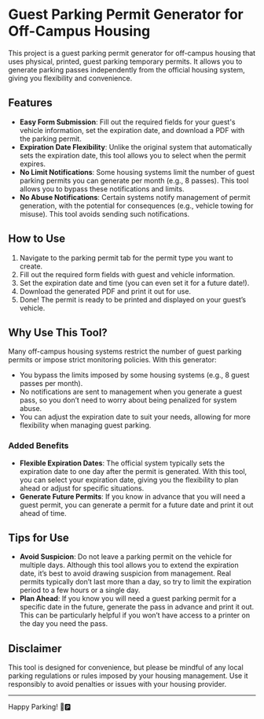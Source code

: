 # Guest Parking Permit Generator for Off-Campus Housing

This project is a guest parking permit generator for off-campus housing that uses physical, printed, guest parking temporary permits. It allows you to generate parking passes independently from the official housing system, giving you flexibility and convenience.

## Features

- **Easy Form Submission**: Fill out the required fields for your guest's vehicle information, set the expiration date, and download a PDF with the parking permit.
- **Expiration Date Flexibility**: Unlike the original system that automatically sets the expiration date, this tool allows you to select when the permit expires.
- **No Limit Notifications**: Some housing systems limit the number of guest parking permits you can generate per month (e.g., 8 passes). This tool allows you to bypass these notifications and limits.
- **No Abuse Notifications**: Certain systems notify management of permit generation, with the potential for consequences (e.g., vehicle towing for misuse). This tool avoids sending such notifications.

## How to Use

1. Navigate to the parking permit tab for the permit type you want to create.
2. Fill out the required form fields with guest and vehicle information.
3. Set the expiration date and time (you can even set it for a future date!).
4. Download the generated PDF and print it out for use.
5. Done! The permit is ready to be printed and displayed on your guest’s vehicle.

## Why Use This Tool?

Many off-campus housing systems restrict the number of guest parking permits or impose strict monitoring policies. With this generator:
- You bypass the limits imposed by some housing systems (e.g., 8 guest passes per month).
- No notifications are sent to management when you generate a guest pass, so you don’t need to worry about being penalized for system abuse.
- You can adjust the expiration date to suit your needs, allowing for more flexibility when managing guest parking.

### Added Benefits

- **Flexible Expiration Dates**: The official system typically sets the expiration date to one day after the permit is generated. With this tool, you can select your expiration date, giving you the flexibility to plan ahead or adjust for specific situations.
- **Generate Future Permits**: If you know in advance that you will need a guest permit, you can generate a permit for a future date and print it out ahead of time.

## Tips for Use

- **Avoid Suspicion**: Do not leave a parking permit on the vehicle for multiple days. Although this tool allows you to extend the expiration date, it’s best to avoid drawing suspicion from management. Real permits typically don’t last more than a day, so try to limit the expiration period to a few hours or a single day.
- **Plan Ahead**: If you know you will need a guest parking permit for a specific date in the future, generate the pass in advance and print it out. This can be particularly helpful if you won’t have access to a printer on the day you need the pass.

## Disclaimer

This tool is designed for convenience, but please be mindful of any local parking regulations or rules imposed by your housing management. Use it responsibly to avoid penalties or issues with your housing provider.

---

Happy Parking! 🚗🅿️
